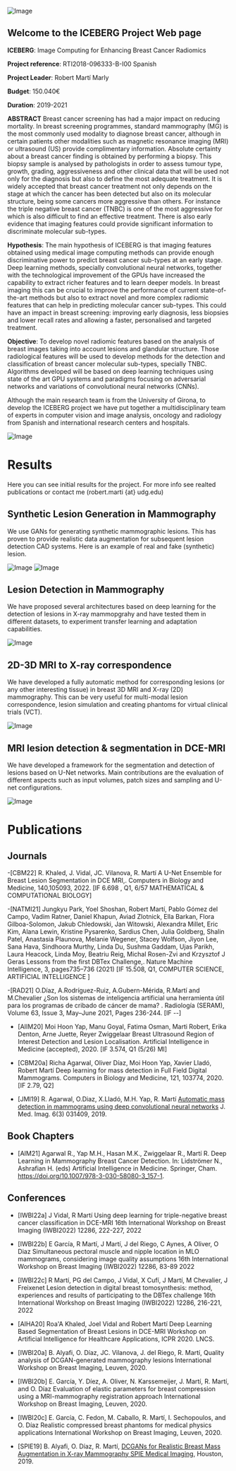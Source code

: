 
![Image](iceberg_logo.png)

## Welcome to the ICEBERG Project Web page

**ICEBERG**: Image Computing for Enhancing Breast Cancer Radiomics

**Project reference**: RTI2018-096333-B-I00 Spanish 

**Project Leader**: Robert Martí Marly

**Budget**: 150.040€

**Duration**: 2019-2021

**ABSTRACT**
Breast cancer screening has had a major impact on reducing mortality. In breast screening programmes, standard mammography (MG) is the most commonly used modality to diagnose breast cancer, although in certain patients other modalities such as magnetic resonance imaging (MRI) or ultrasound (US) provide complimentary information.
Absolute certainty about a breast cancer finding is obtained by performing a biopsy. This biopsy sample is analysed by pathologists in order to assess tumour type, growth, grading, aggressiveness and other clinical data that will be used not only for the diagnosis but also to define the most adequate treatment.
It is widely accepted that breast cancer treatment not only depends on the stage at which the cancer has been detected but also on its molecular structure, being some cancers more aggressive than others. For instance the triple negative breast cancer (TNBC) is one of the most aggressive for which is also difficult to find an effective treatment. There is also early evidence that imaging features could provide significant information to discriminate molecular sub-types.

**Hypothesis**:
The main hypothesis of ICEBERG is that imaging features obtained using medical image computing methods can provide enough discriminative power to predict breast cancer sub-types at an early stage. Deep learning methods, specially convolutional neural networks, together with the technological improvement of the GPUs have increased the capability to extract richer features and to learn deeper models. In breast imaging this can be crucial to improve the performance of current state-of-the-art methods but also to extract novel and more complex radiomic features that can help in predicting molecular cancer sub-types. This could have an impact in breast screening: improving early diagnosis, less biopsies and lower recall rates and allowing a faster, personalised and targeted treatment.


**Objective**:
To develop novel radiomic features based on the analysis of breast images taking into account lesions and glandular structure. Those radiological features will be used to develop methods for the detection and classification of breast cancer molecular sub-types, specially TNBC. Algorithms developed will be based on deep learning techniques using state of the art GPU systems and paradigms focusing on adversarial networks and variations of convolutional neural networks (CNNs).

Although the main research team is from the University of Girona, to develop the ICEBERG project we have put together a multidisciplinary team of experts in computer vision and image analysis, oncology and radiology from Spanish and international research centers and hospitals.

![Image](iceberg_idea.png)


# Results
Here you can see initial results for the project. For more info see realted publications or contact me (robert.marti {at} udg.edu)

## Synthetic Lesion Generation in Mammography
We use GANs for generating synthetic mammographic lesions. This has proven to provide realistic data augmentation for subsequent lesion detection CAD systems. Here is an example of real and fake (synthetic) lesion.

![Image](real.png)
![Image](fake.png)

## Lesion Detection in Mammography
We have proposed several architectures based on deep learning for the detection of lesions in X-ray mammopgrahy and have tested them in different datasets, to experiment transfer learning and adaptation capabilities. 

![Image](detection.png)

## 2D-3D MRI to X-ray correspondence
We have developed a fully automatic method for corresponding lesions (or any other interesting tissue) in breast 3D MRI and X-ray (2D) mammography. This can be very useful for multi-modal lesion correspondence, lesion simulation and creating phantoms for virtual clinical trials (VCT).  

![Image](2d_3d.png)

## MRI lesion detection & segmentation in DCE-MRI
We have developed a framework for the segmentation and detection of lesions based on U-Net networks. Main contributions are the evaluation of different aspects such as input volumes, patch sizes and sampling and U-net configurations.  

![Image](mri_segmentation.png)


# Publications

## Journals

-[CBM22] R. Khaled, J. Vidal, JC. Vilanova, R. Martí A U-Net Ensemble for Breast Lesion Segmentation in DCE MRI,. Computers in Biology and Medicine, 140,105093, 2022. [IF 6.698 , Q1, 6/57 MATHEMATICAL & COMPUTATIONAL BIOLOGY]

-[NATMI21] Jungkyu Park, Yoel Shoshan, Robert Martí, Pablo Gómez del Campo, Vadim Ratner, Daniel Khapun, Aviad Zlotnick, Ella Barkan, Flora Gilboa-Solomon, Jakub Chledowski, Jan Witowski, Alexandra Millet, Eric Kim, Alana Lewin, Kristine Pysarenko, Sardius Chen, Julia Goldberg, Shalin Patel, Anastasia Plaunova, Melanie Wegener, Stacey Wolfson, Jiyon Lee, Sana Hava, Sindhoora Murthy, Linda Du, Sushma Gaddam, Ujas Parikh, Laura Heacock, Linda Moy, Beatriu Reig, Michal Rosen-Zvi and Krzysztof J Geras Lessons from the first DBTex Challenge,. Nature Machine Intelligence, 3, pages735–736 (2021) [IF 15.508, Q1, COMPUTER SCIENCE, ARTIFICIAL INTELLIGENCE ]

-[RAD21] O.Díaz, A.Rodríguez-Ruiz, A.Gubern-Mérida, R.Martí and M.Chevalier ¿Son los sistemas de inteligencia artificial una herramienta útil para los programas de cribado de cáncer de mama? . Radiología (SERAM), Volume 63, Issue 3, May–June 2021, Pages 236-244. [IF --]

- [AIIM20] Moi Hoon Yap, Manu Goyal, Fatima Osman, Marti Robert, Erika Denton, Arne Juette, Reyer Zwiggelaar Breast Ultrasound Region of Interest Detection and Lesion Localisation. Artificial Intelligence in Medicine (accepted), 2020. [IF 3.574, Q1 (5/26) MI]

- [CBM20a] Richa Agarwal, Oliver Díaz, Moi Hoon Yap, Xavier Lladó, Robert Martí Deep learning for mass detection in Full Field Digital Mammograms. Computers in Biology and Medicine, 121, 103774, 2020. [IF 2.79, Q2]

- [JMI19] R. Agarwal, O.Diaz, X.Lladó, M.H. Yap, R. Martí [Automatic mass detection in mammograms using deep convolutional neural networks](https://doi.org/10.1117/1.JMI.6.3.031409) J. Med. Imag. 6(3) 031409, 2019.

## Book Chapters
- [AIM21] Agarwal R., Yap M.H., Hasan M.K., Zwiggelaar R., Martí R. Deep Learning in Mammography Breast Cancer Detection. In: Lidströmer N., Ashrafian H. (eds) Artificial Intelligence in Medicine. Springer, Cham. https://doi.org/10.1007/978-3-030-58080-3_157-1.
 
## Conferences

- [IWBI22a] J Vidal, R Martí Using deep learning for triple-negative breast cancer classification in DCE-MRI 16th International Workshop on Breast Imaging (IWBI2022) 12286, 222-227, 2022

- [IWBI22b] E García, R Martí, J Martí, J del Riego, C Aynes, A Oliver, O Diaz Simultaneous pectoral muscle and nipple location in MLO mammograms, considering image quality assumptions 16th International Workshop on Breast Imaging (IWBI2022) 12286, 83-89 2022

- [IWBI22c] R Martí, PG del Campo, J Vidal, X Cufí, J Martí, M Chevalier, J Freixenet Lesion detection in digital breast tomosynthesis: method, experiences and results of participating to the DBTex challenge 16th International Workshop on Breast Imaging (IWBI2022) 12286, 216-221, 2022

- [AIHA20] Roa'A Khaled, Joel Vidal and Robert Martí Deep Learning Based Segmentation of Breast Lesions in DCE-MRI Workshop on Artificial Intelligence for Healthcare Applications, ICPR 2020. LNCS.

- [IWBI20a] B. Alyafi, O. Díaz, JC. Vilanova, J. del Riego, R. Martí, Quality analysis of DCGAN-generated mammography lesions International Workshop on Breast Imaging, Leuven, 2020.

- [IWBI20b] E. García, Y. Díez, A. Oliver, N. Karssemeijer, J. Martí, R. Martí, and O. Díaz Evaluation of elastic parameters for breast compression using a MRI-mammography registration approach International Workshop on Breast Imaging, Leuven, 2020.

- [IWBI20c] E. García, C. Fedon, M. Caballo, R. Martí, I. Sechopoulos, and O. Díaz Realistic compressed breast phantoms for medical physics applications International Workshop on Breast Imaging, Leuven, 2020.

- [SPIE19] B. Alyafi, O. Díaz, R. Martí, [DCGANs for Realistic Breast Mass Augmentation in X-ray Mammography SPIE Medical Imaging](https://arxiv.org/pdf/1909.02062.pdf), Houston, 2019.


